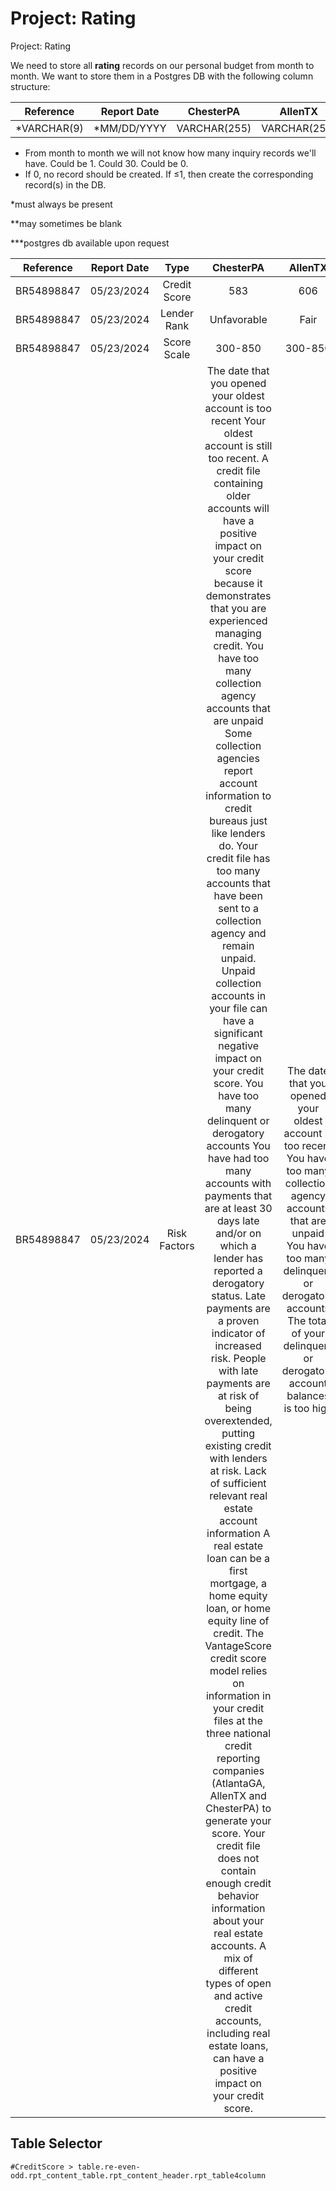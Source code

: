 # Project: Rating
Project: Rating

We need to store all **rating** records on our personal budget from month to month. We want to store them in a Postgres DB with the following column structure:

|Reference|Report Date|ChesterPA|AllenTX|AtlantaGA|
|:-:|:-:|:-:|:-:|:-:|
|*VARCHAR(9)|*MM/DD/YYYY|VARCHAR(255)|VARCHAR(255)|VARCHAR(255)|

* From month to month we will not know how many inquiry records we'll have. Could be 1. Could 30. Could be 0.
* If 0, no record should be created. If ≤1, then create the corresponding record(s) in the DB.

*must always be present

**may sometimes be blank

***postgres db available upon request

|Reference|Report Date|Type|ChesterPA|AllenTX|AtlantaGA|
|:-:|:-:|:-:|:-:|:-:|:-:|
BR54898847|05/23/2024|Credit Score|583|606|604|
BR54898847|05/23/2024|Lender Rank|Unfavorable|Fair|Fair|
BR54898847|05/23/2024|Score Scale|300-850|300-850|300-850|
BR54898847|05/23/2024|Risk Factors|The date that you opened your oldest account is too recent Your oldest account is still too recent. A credit file containing older accounts will have a positive impact on your credit score because it demonstrates that you are experienced managing credit. You have too many collection agency accounts that are unpaid Some collection agencies report account information to credit bureaus just like lenders do. Your credit file has too many accounts that have been sent to a collection agency and remain unpaid. Unpaid collection accounts in your file can have a significant negative impact on your credit score. You have too many delinquent or derogatory accounts You have had too many accounts with payments that are at least 30 days late and/or on which a lender has reported a derogatory status. Late payments are a proven indicator of increased risk. People with late payments are at risk of being overextended, putting existing credit with lenders at risk. Lack of sufficient relevant real estate account information A real estate loan can be a first mortgage, a home equity loan, or home equity line of credit. The VantageScore credit score model relies on information in your credit files at the three national credit reporting companies (AtlantaGA, AllenTX and ChesterPA) to generate your score. Your credit file does not contain enough credit behavior information about your real estate accounts. A mix of different types of open and active credit accounts, including real estate loans, can have a positive impact on your credit score.|The date that you opened your oldest account is too recent You have too many collection agency accounts that are unpaid You have too many delinquent or derogatory accounts The total of your delinquent or derogatory account balances is too high|BLANK|

## Table Selector
`#CreditScore > table.re-even-odd.rpt_content_table.rpt_content_header.rpt_table4column`
